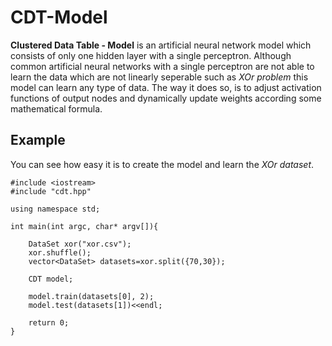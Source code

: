 # CDT-Model

**Clustered Data Table - Model** is an artificial neural network model which consists of only one hidden layer with a single perceptron.
Although common artificial neural networks with a single perceptron are not able to learn the data which are not linearly seperable
such as _XOr problem_ this model can learn any type of data. The way it does so, is to adjust activation functions of output nodes and dynamically update weights according some mathematical formula.

## Example
You can see how easy it is to create the model and learn the _XOr dataset_.
```
#include <iostream>
#include "cdt.hpp"

using namespace std;

int main(int argc, char* argv[]){

    DataSet xor("xor.csv");
    xor.shuffle();
    vector<DataSet> datasets=xor.split({70,30});

    CDT model;

    model.train(datasets[0], 2);
    model.test(datasets[1])<<endl;

    return 0;
}
```
